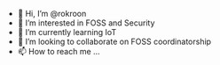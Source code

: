 - 👋 Hi, I’m @rokroon
- 👀 I’m interested in FOSS and Security
- 🌱 I’m currently learning IoT
- 💞️ I’m looking to collaborate on FOSS coordinatorship
- 📫 How to reach me ...

<!---
rokroon/rokroon is a ✨ special ✨ repository because its `README.md` (this file) appears on your GitHub profile.
You can click the Preview link to take a look at your changes.
--->
